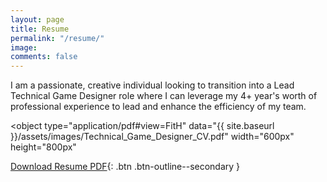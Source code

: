 ```yaml
---
layout: page
title: Resume
permalink: "/resume/"
image: 
comments: false
---
```


I am a passionate, creative individual looking to transition into a Lead Technical Game Designer role where I can leverage my 4+ year's worth of professional experience to lead and enhance the efficiency of my team.

<object
    type="application/pdf#view=FitH"
    data="{{ site.baseurl }}/assets/images/Technical_Game_Designer_CV.pdf"
    width="600px"
    height="800px"
></object>

[Download Resume PDF](/assets/images/resume.pdf){: .btn .btn-outline--secondary }